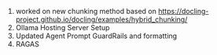 1. worked on new chunking method based on https://docling-project.github.io/docling/examples/hybrid_chunking/
2. Ollama Hosting Server Setup 
3. Updated Agent Prompt GuardRails and formatting 
4. RAGAS  

